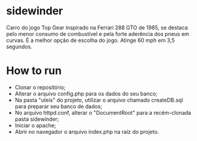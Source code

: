 # sidewinder
Carro do jogo Top Gear inspirado na Ferrari 288 GTO de 1985, se destaca pelo menor consumo de combustível e pela forte aderência dos pneus em curvas. É a melhor opção de escolha do jogo. Atinge 60 mph em 3,5 segundos.

# How to run

- Clonar o repositório;
- Alterar o arquivo config.php para os dados do seu banco;
- Na pasta "uteis" do projeto, utilizar o arquivo chamado createDB.sql para preparar seu banco de dados;
- No arquivo httpd.conf, alterar o "DocumentRoot" para a recém-clonada pasta sidewinder;
- Iniciar o apache;
- Abrir no navegador o arquivo index.php na raíz do projeto.